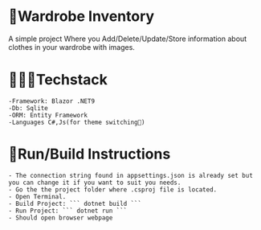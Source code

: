 
# 👕Wardrobe Inventory
A simple project Where you Add/Delete/Update/Store information about clothes in your wardrobe with images.

# 👩🏻‍💻Techstack
    -Framework: Blazor .NET9
    -Db: Sqlite 
    -ORM: Entity Framework
    -Languages C#,Js(for theme switching🙂)

# 🔧Run/Build Instructions
    - The connection string found in appsettings.json is already set but you can change it if you want to suit you needs.
    - Go the the project folder where .csproj file is located.
    - Open Terminal.
    - Build Project: ``` dotnet build ```
    - Run Project: ``` dotnet run ``` 
    - Should open browser webpage


